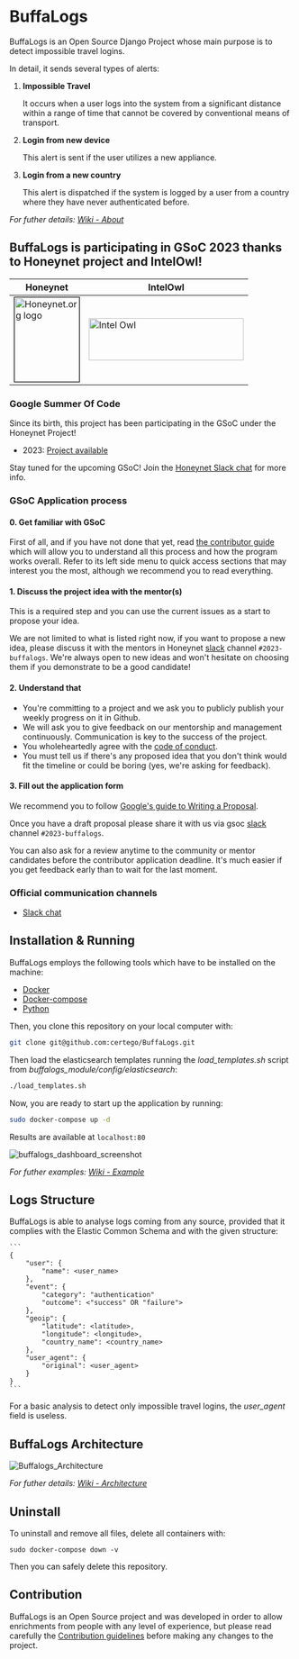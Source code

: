 # BuffaLogs
BuffaLogs is an Open Source Django Project whose main purpose is to detect impossible travel logins.

In detail, it sends several types of alerts:
1.  **Impossible Travel**

    It occurs when a user logs into the system from a significant distance within a range of time that cannot be covered by conventional means of transport.

2.  **Login from new device**

    This alert is sent if the user utilizes a new appliance.

3.  **Login from a new country**

    This alert is dispatched if the system is logged by a user from a country where they have never authenticated before.

*For futher details: [Wiki - About](https://github.com/certego/BuffaLogs/wiki/1.-About)*

## BuffaLogs is participating in GSoC 2023 thanks to Honeynet project and IntelOwl!

| Honeynet | IntelOwl|
|------|-----|
|<a href="https://www.honeynet.org"> <img style="border: 0.2px solid black" width=115 height=150 src="https://user-images.githubusercontent.com/188858/221210754-7cdd600a-0a86-4718-863a-41091cf8b600.png" alt="Honeynet.org logo"> </a> | <a href="https://github.com/intelowlproject/IntelOwl/blob/master/README.md"><img src="https://user-images.githubusercontent.com/188858/221217292-25c1b3e4-cadb-491c-ac6a-d6d204d52e50.png" width=275 height=75 alt="Intel Owl"/> </a> |

### Google Summer Of Code

Since its birth, this project has been participating in the GSoC under the Honeynet Project!

* 2023: [Project available](https://github.com/intelowlproject/gsoc/tree/main/2023#4-buffalogs-login-monitoring-and-alerting-project)

Stay tuned for the upcoming GSoC! Join the [Honeynet Slack chat](https://gsoc-slack.honeynet.org/) for more info.

### GSoC Application process

#### 0. Get familiar with GSoC

First of all, and if you have not done that yet, read [the contributor guide](https://google.github.io/gsocguides/student/) which will allow you to understand all this process and how the program works overall. Refer to its left side menu to quick access sections that may interest you the most, although we recommend you to read everything.  
  
#### 1. Discuss the project idea with the mentor(s)

This is a required step and you can use the current issues as a start to propose your idea.

We are not limited to what is listed right now, if you want to propose a new idea, please discuss it with the mentors in Honeynet [slack](https://gsoc-slack.honeynet.org/) channel `#2023-buffalogs`. We're always open to new ideas and won't hesitate on choosing them if you demonstrate to be a good candidate!  
  
#### 2. Understand that

- You're committing to a project and we ask you to publicly publish your weekly progress on it in Github.
- We will ask you to give feedback on our mentorship and management continuously. Communication is key to the success of the project.
- You wholeheartedly agree with the [code of conduct](https://github.com/intelowlproject/IntelOwl/blob/master/CODE_OF_CONDUCT.md).
- You must tell us if there's any proposed idea that you don't think would fit the timeline or could be boring (yes, we're asking for feedback).
  
#### 3. Fill out the application form

We recommend you to follow [Google's guide to Writing a Proposal](https://google.github.io/gsocguides/student/writing-a-proposal).

Once you have a draft proposal please share it with us via gsoc [slack](https://gsoc-slack.honeynet.org/) channel `#2023-buffalogs`.

You can also ask for a review anytime to the community or mentor candidates before the contributor application deadline. It's much easier if you get feedback early than to wait for the last moment.

### Official communication channels
* [Slack chat](https://gsoc-slack.honeynet.org/)

##  Installation & Running
BuffaLogs employs the following tools which have to be installed on the machine:
- [Docker](https://docs.docker.com/install/linux/docker-ce/ubuntu/)
- [Docker-compose](https://docs.docker.com/compose/install/)
- [Python](https://www.python.org/downloads/)

Then, you clone this repository on your local computer with:

```bash
git clone git@github.com:certego/BuffaLogs.git
```
Then load the elasticsearch templates running the *load_templates.sh* script from *buffalogs_module/config/elasticsearch*:
```bash
./load_templates.sh
```
Now, you are ready to start up the application by running:
```bash
sudo docker-compose up -d
```
Results are available at `localhost:80`

![buffalogs_dashboard_screenshot](https://user-images.githubusercontent.com/33703137/220879987-b6453e9d-0129-45c1-bc26-0542005e8730.png)

*For futher examples: [Wiki - Example](https://github.com/certego/BuffaLogs/wiki/2.-Example)*

##   Logs Structure

BuffaLogs is able to analyse logs coming from any source, provided that it complies with the Elastic Common Schema and with the given structure: 

    ```
    {
        "user": {
            "name": <user_name>
        },
        "event": {
            "category": "authentication"
            "outcome": <"success" OR "failure">
        },
        "geoip": {
            "latitude": <latitude>,
            "longitude": <longitude>,
            "country_name": <country_name>
        },
        "user_agent": {
            "original": <user_agent>
        }
    }
    ```
For a basic analysis to detect only impossible travel logins, the *user_agent* field is useless.

##  BuffaLogs Architecture
![Buffalogs_Architecture](https://user-images.githubusercontent.com/33703137/220896332-4fe08f32-1879-4150-bd5d-9df9dc21a7a7.jpg)

*For futher details: [Wiki - Architecture](https://github.com/certego/BuffaLogs/wiki/3.-Architecture)*

##  Uninstall

To uninstall and remove all files, delete all containers with:
```
sudo docker-compose down -v
```
Then you can safely delete this repository. 

##  Contribution
BuffaLogs is an Open Source project and was developed in order to allow enrichments from people with any level of experience, but please read carefully the [Contribution guidelines](docs/CONTRIBUTING.md) before making any changes to the project.